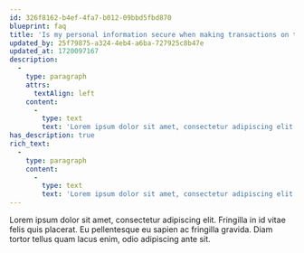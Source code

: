 ```yaml
---
id: 326f8162-b4ef-4fa7-b012-09bbd5fbd870
blueprint: faq
title: 'Is my personal information secure when making transactions on this website?'
updated_by: 25f79875-a324-4eb4-a6ba-727925c8b47e
updated_at: 1720097167
description:
  -
    type: paragraph
    attrs:
      textAlign: left
    content:
      -
        type: text
        text: 'Lorem ipsum dolor sit amet, consectetur adipiscing elit. In elit, ultrices mauris leo at.'
has_description: true
rich_text:
  -
    type: paragraph
    content:
      -
        type: text
        text: 'Lorem ipsum dolor sit amet, consectetur adipiscing elit. In elit, ultrices mauris leo at.'
---
```

Lorem ipsum dolor sit amet, consectetur adipiscing elit. Fringilla in id vitae felis quis placerat. Eu pellentesque eu sapien ac fringilla gravida. Diam tortor tellus quam lacus enim, odio adipiscing ante sit.